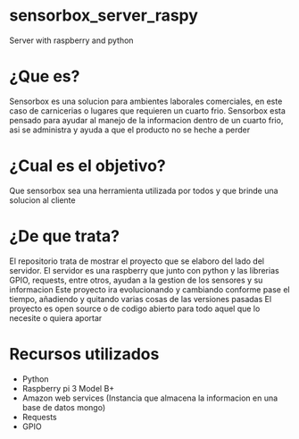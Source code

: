 # sensorbox_server_raspy
Server with raspberry and python

# ¿Que es?
Sensorbox es una solucion para ambientes laborales comerciales, en este caso de carnicerias o lugares que requieren un cuarto frio.
Sensorbox esta pensado para ayudar al manejo de la informacion dentro de un cuarto frio, asi se administra y ayuda a que el producto no se heche a perder

# ¿Cual es el objetivo?
Que sensorbox sea una herramienta utilizada por todos y que brinde una solucion al cliente

# ¿De que trata?
El repositorio trata de mostrar el proyecto que se elaboro del lado del servidor.
El servidor es una raspberry que junto con python y las librerias GPIO, requests, entre otros, ayudan a la gestion de los sensores y su informacion
Este proyecto ira evolucionando y cambiando conforme pase el tiempo, añadiendo y quitando varias cosas de las versiones pasadas
El proyecto es open source o de codigo abierto para todo aquel que lo necesite o quiera aportar

# Recursos utilizados

- Python
- Raspberry pi 3 Model B+
- Amazon web services (Instancia que almacena la informacion en una base de datos mongo)
- Requests
- GPIO
